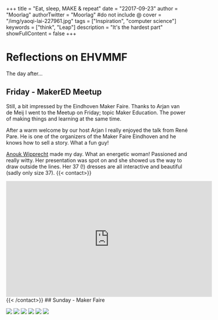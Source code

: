 
+++
title = "Eat, sleep, MAKE & repeat"
date = "22017-09-23"
author = "Moorlag"
authorTwitter = "Moorlag" #do not include @
cover = "/img/yaoqi-lai-227961.jpg"
tags = ["Inspiration", "computer science"]
keywords = ["think", "Leap"]
description = "It's the hardest part"
showFullContent = false
+++

# Reflections on EHVMMF

The day after...

## Friday - MakerED Meetup

Still, a bit impressed by the Eindhoven Maker Faire. Thanks to Arjan van de Meij I went to the Meetup on Friday; topic Maker Education. The power of making things and learning at the same time.

After a warm welcome by our host Arjan I really enjoyed the talk from René Pare. He is one of the organizers of the Maker Faire Eindhoven and he knows how to sell a story. What a fun guy!

[Anouk Wipprecht](http://www.anoukwipprecht.nl) made my day. What an energetic woman! Passioned and really witty. Her presentation was spot on and she showed us the way to draw outside the lines. Her 37 (!) dresses are all interactive and beautiful (sadly only size 37).
{{< contact>}}
<iframe src="https://www.youtube.com/embed/cK02id_3aS8?rel=0" width="560" height="315" frameborder="0" allowfullscreen="allowfullscreen"></iframe>
{{< /contact>}}
## Sunday - Maker Faire

![](/img/IMG_7878.jpg)
![](/img/IMG_7873.jpg)
![](/img/IMG_7870.jpg)
![](/im/IMG_7882.jpg)
![](/img/IMG_7869-e1504506532956.jpg)
![](/img/IMG_7864.jpg)
